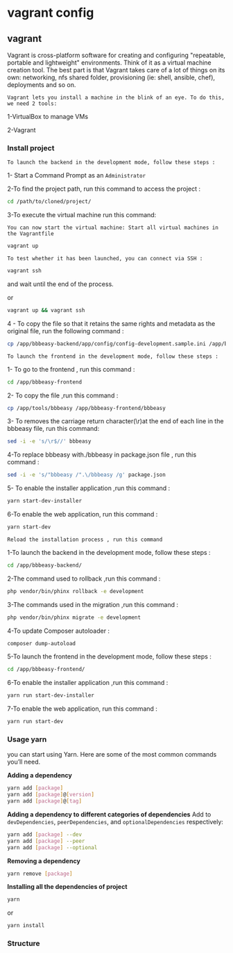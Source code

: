 # vagrant config
## vagrant 
Vagrant is cross-platform software for creating and configuring "repeatable, portable and lightweight" environments. Think of it as a virtual machine creation tool. The best part is that Vagrant takes care of a lot of things on its own: networking, nfs shared folder, provisioning (ie: shell, ansible, chef), deployments and so on.

`Vagrant lets you install a machine in the blink of an eye. To do this, we need 2 tools: `

  1-VirtualBox to manage VMs

  2-Vagrant

### Install project 

`To launch the backend in the development mode, follow these steps :`

1- Start a Command Prompt as an `Administrator`

2-To find the project path, run this command to access the project  :

```bash
cd /path/to/cloned/project/
```


 3-To execute the virtual machine run this command:

`You can now start the virtual machine:
Start all virtual machines in the Vagrantfile`

```bash
vagrant up
```
`To test whether it has been launched, you can connect via SSH :`

```bash
vagrant ssh
```
and wait until the end of the process.

 or

 ```bash
vagrant up && vagrant ssh
```
 4 - To copy the file so that it retains the same rights and metadata as the original file, run the following command :
 ```bash
cp /app/bbbeasy-backend/app/config/config-development.sample.ini /app/bbbeasy-backend/app/config/config-development.ini
```



`To launch the frontend in the development mode, follow these steps :`

1- To go to the frontend , run this command :
 ```bash
cd /app/bbbeasy-frontend
```
2- To copy the file ,run this command :

 ```bash
cp /app/tools/bbbeasy /app/bbbeasy-frontend/bbbeasy
```
3- To removes the carriage return character(\r)at the end of each line in the bbbeasy file, run this command:

```bash
sed -i -e 's/\r$//' bbbeasy
```
4-To replace bbbeasy with./bbbeasy in package.json file , run this command :
 ```bash
sed -i -e 's/"bbbeasy /".\/bbbeasy /g' package.json
```
5- To enable the installer application ,run this command :
 ```bash
yarn start-dev-installer
```
6-To enable the web application, run this command :
 ```bash
yarn start-dev
```

`Reload the installation process , run this command`

1-To launch the backend in the development mode, follow these steps :

 ```bash
cd /app/bbbeasy-backend/
```
2-The command used to rollback ,run this command :
 ```bash
php vendor/bin/phinx rollback -e development
```
3-The commands used in the migration ,run this command :
 ```bash
php vendor/bin/phinx migrate -e development
```
4-To update Composer autoloader :
 ```bash
composer dump-autoload
```
5-To launch the frontend in the development mode, follow these steps :
 ```bash
cd /app/bbbeasy-frontend/
```
6-To enable the installer application ,run this command :

 ```bash
yarn run start-dev-installer
```
7-To enable the web application, run this command :
 ```bash
yarn run start-dev
```

### Usage yarn 

you can start using Yarn. Here are some of the most common commands you’ll need.

**Adding a dependency**

 ```bash
yarn add [package]
yarn add [package]@[version]
yarn add [package]@[tag]
```
**Adding a dependency to different categories of dependencies**
Add to `devDependencies`, `peerDependencies`, and `optionalDependencies` respectively:
 ```bash
yarn add [package] --dev
yarn add [package] --peer
yarn add [package] --optional
```
**Removing a dependency**
 ```bash
yarn remove [package]
```
**Installing all the dependencies of project**

 ```bash
yarn 
```
or 
 ```bash
yarn install
```
### Structure
